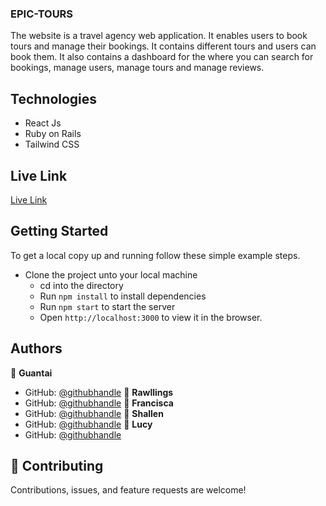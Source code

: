 
### EPIC-TOURS
The website is a travel agency web application. It enables users to book tours and manage their bookings. It contains different tours and users can book them. It also contains a dashboard for the where you can search for bookings, manage users, manage tours and manage reviews.
## Technologies
- React Js
- Ruby on Rails
- Tailwind CSS
## Live Link
[Live Link](https://epictours-frontend.vercel.app/)
## Getting Started
To get a local copy up and running follow these simple example steps.
 - Clone the project unto your local machine
    - cd into the directory
    - Run `npm install` to install dependencies
    - Run `npm start` to start the server
    - Open `http://localhost:3000` to view it in the browser.
## Authors
👤 **Guantai**
- GitHub: [@githubhandle](https://github.com/Guantai001)
👤 **Rawllings**
- GitHub: [@githubhandle](https://github.com/Rawllings)
👤 **Francisca**
- GitHub: [@githubhandle](https://github.com/Francieorwa)
👤 **Shallen**
- GitHub: [@githubhandle](https://github.com/shallen99)
👤 **Lucy**
- GitHub: [@githubhandle](https://github.com/muchinawamburia)
## 🤝 Contributing
Contributions, issues, and feature requests are welcome!
